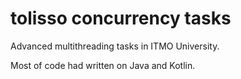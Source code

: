 # tolisso concurrency tasks
Advanced multithreading tasks in ITMO University. 

Most of code had written on Java and Kotlin.
